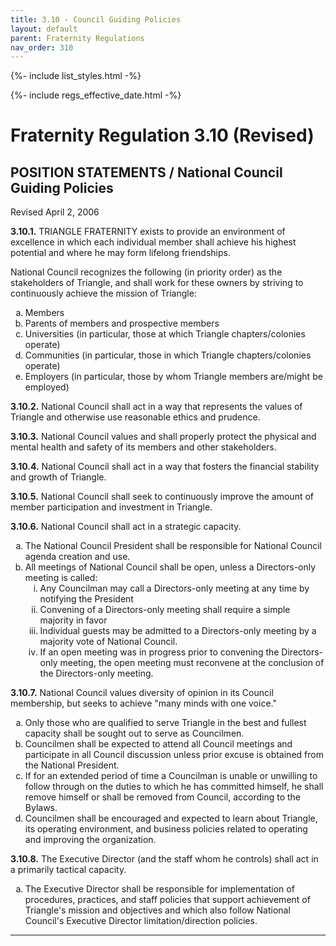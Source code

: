 ```yaml
---
title: 3.10 - Council Guiding Policies
layout: default
parent: Fraternity Regulations
nav_order: 310
---
```


{%- include list_styles.html -%}

{%- include regs_effective_date.html -%}

# Fraternity Regulation 3.10 (Revised)

## POSITION STATEMENTS / National Council Guiding Policies

Revised April 2, 2006

<strong>3.10.1.</strong>
TRIANGLE FRATERNITY exists to provide an environment of excellence in which each individual member shall achieve his highest potential and where he may form lifelong friendships.

National Council recognizes the following (in priority order) as the stakeholders of Triangle, and shall work for these owners by striving to continuously achieve the mission of Triangle:

<ol type="a">
<li>Members</li>
<li>Parents of members and prospective members</li>
<li>Universities (in particular, those at which Triangle chapters/colonies operate)</li>
<li>Communities (in particular, those in which Triangle chapters/colonies operate)</li>
<li>Employers (in particular, those by whom Triangle members are/might be employed)</li>
</ol>

<strong>3.10.2.</strong>
National Council shall act in a way that represents the values of Triangle and otherwise use reasonable ethics and prudence.

<strong>3.10.3.</strong>
National Council values and shall properly protect the physical and mental health and safety of its members and other stakeholders.

<strong>3.10.4.</strong>
National Council shall act in a way that fosters the financial stability and growth of Triangle.

<strong>3.10.5.</strong>
National Council shall seek to continuously improve the amount of member participation and investment in Triangle.

<strong>3.10.6.</strong>
National Council shall act in a strategic capacity.

<ol type="a">
<li>The National Council President shall be responsible for National Council agenda creation and use.</li>
<li>All meetings of National Council shall be open, unless a Directors-only meeting is called:
<ol type="i">
<li>Any Councilman may call a Directors-only meeting at any time by notifying the President</li>
<li>Convening of a Directors-only meeting shall require a simple majority in favor</li>
<li>Individual guests may be admitted to a Directors-only meeting by a majority vote of National Council.</li>
<li>If an open meeting was in progress prior to convening the Directors-only meeting, the open meeting must reconvene at the conclusion of the Directors-only meeting.</li>
</ol>
</li>
</ol>

<strong>3.10.7.</strong>
National Council values diversity of opinion in its Council membership, but seeks to achieve "many minds with one voice."

<ol type="a">
<li>Only those who are qualified to serve Triangle in the best and fullest capacity shall be sought out to serve as Councilmen.</li>
<li>Councilmen shall be expected to attend all Council meetings and participate in all Council discussion unless prior excuse is obtained from the National President.</li>
<li>If for an extended period of time a Councilman is unable or unwilling to follow through on the duties to which he has committed himself, he shall remove himself or shall be removed from Council, according to the Bylaws.</li>
<li>Councilmen shall be encouraged and expected to learn about Triangle, its operating environment, and business policies related to operating and improving the organization.</li>
</ol>

<strong>3.10.8.</strong>
The Executive Director (and the staff whom he controls) shall act in a primarily tactical capacity.

<ol type="a">
<li>The Executive Director shall be responsible for implementation of procedures, practices, and staff policies that support achievement of Triangle's mission and objectives and which also follow National Council's Executive Director limitation/direction policies.</li>
</ol>

---